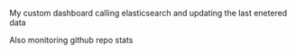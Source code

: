 My custom dashboard calling elasticsearch and updating the last enetered data 

Also monitoring github repo stats


